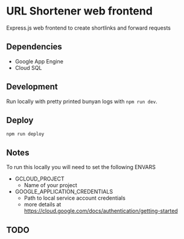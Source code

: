 # URL Shortener web frontend

Express.js web frontend to create shortlinks and forward requests

## Dependencies

- Google App Engine
- Cloud SQL

## Development

Run locally with pretty printed bunyan logs with `npm run dev`.

## Deploy

`npm run deploy`

## Notes

To run this locally you will need to set the following ENVARS

* GCLOUD\_PROJECT
  - Name of your project
* GOOGLE\_APPLICATION\_CREDENTIALS
  - Path to local service account credentials
  - more details at https://cloud.google.com/docs/authentication/getting-started

## TODO
